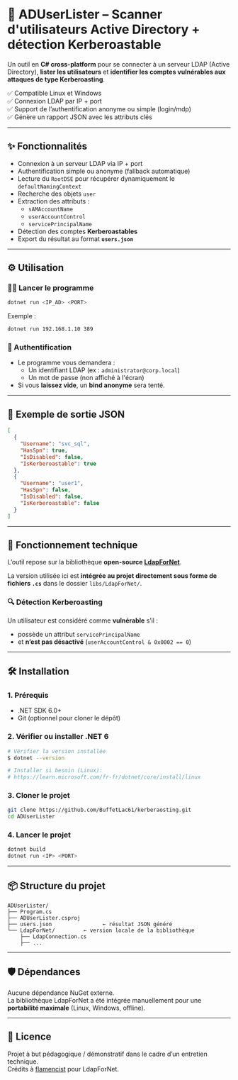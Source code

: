 # 🔐 ADUserLister – Scanner d'utilisateurs Active Directory + détection Kerberoastable

Un outil en **C# cross-platform** pour se connecter à un serveur LDAP (Active Directory), **lister les utilisateurs** et **identifier les comptes vulnérables aux attaques de type Kerberoasting**.

✅ Compatible Linux et Windows  
✅ Connexion LDAP par IP + port  
✅ Support de l’authentification anonyme ou simple (login/mdp)  
✅ Génère un rapport JSON avec les attributs clés

---

## ✨ Fonctionnalités

- Connexion à un serveur LDAP via IP + port
- Authentification simple ou anonyme (fallback automatique)
- Lecture du `RootDSE` pour récupérer dynamiquement le `defaultNamingContext`
- Recherche des objets `user`
- Extraction des attributs :
  - `sAMAccountName`
  - `userAccountControl`
  - `servicePrincipalName`
- Détection des comptes **Kerberoastables**
- Export du résultat au format **`users.json`**

---

## ⚙️ Utilisation

### 🧑‍💻 Lancer le programme

```bash
dotnet run <IP_AD> <PORT>
```

Exemple :

```bash
dotnet run 192.168.1.10 389
```

### 🔐 Authentification

- Le programme vous demandera :
  - Un identifiant LDAP (ex : `administrator@corp.local`)
  - Un mot de passe (non affiché à l'écran)
- Si vous **laissez vide**, un **bind anonyme** sera tenté.

---

## 📂 Exemple de sortie JSON

```json
[
  {
    "Username": "svc_sql",
    "HasSpn": true,
    "IsDisabled": false,
    "IsKerberoastable": true
  },
  {
    "Username": "user1",
    "HasSpn": false,
    "IsDisabled": false,
    "IsKerberoastable": false
  }
]
```

---

## 🧠 Fonctionnement technique

L’outil repose sur la bibliothèque **open-source [LdapForNet](https://github.com/flamencist/ldap4net)**.

La version utilisée ici est **intégrée au projet directement sous forme de fichiers `.cs`** dans le dossier `libs/LdapForNet/`.

### 🔍 Détection Kerberoasting

Un utilisateur est considéré comme **vulnérable** s’il :
- possède un attribut `servicePrincipalName`
- et **n’est pas désactivé** (`userAccountControl & 0x0002 == 0`)

---

## 🛠️ Installation

### 1. Prérequis

- .NET SDK 6.0+
- Git (optionnel pour cloner le dépôt)

### 2. Vérifier ou installer .NET 6

```bash
# Vérifier la version installée
$ dotnet --version

# Installer si besoin (Linux):
# https://learn.microsoft.com/fr-fr/dotnet/core/install/linux
```

### 3. Cloner le projet

```bash
git clone https://github.com/BuffetLac61/kerberaosting.git
cd ADUserLister
```

### 4. Lancer le projet

```bash
dotnet build
dotnet run <IP> <PORT>
```

---

## 📦 Structure du projet

```
ADUserLister/
├── Program.cs
├── ADUserLister.csproj
├── users.json                ← résultat JSON généré
└── LdapForNet/         ← version locale de la bibliothèque
    ├── LdapConnection.cs
    ├── ...
```

---

## 🛡️ Dépendances

Aucune dépendance NuGet externe.  
La bibliothèque LdapForNet a été intégrée manuellement pour une **portabilité maximale** (Linux, Windows, offline).

---

## 📄 Licence

Projet à but pédagogique / démonstratif dans le cadre d’un entretien technique.  
Crédits à [flamencist](https://github.com/flamencist/ldap4net) pour LdapForNet.

